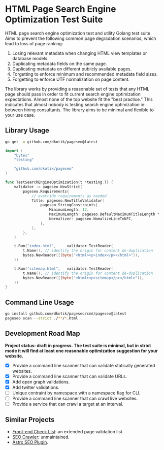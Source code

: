 # HTML Page Search Engine Optimization Test Suite

HTML page search engine optimization test and utility Golang test suite. Aims to prevent the following common page degradation scenarios, which lead to loss of page ranking:

1. Losing relevant metadata when changing HTML view templates or database models.
2. Duplicating metadata fields on the same page.
3. Duplicating metadata on different publicly available pages.
4. Forgetting to enforce minimum and recommended metadata field sizes.
5. Forgetting to enforce UTF normalization on page content.

The library works by providing a reasonable set of tests that any HTML page should pass in order to fit current search engine optimization expectations. Almost none of the top website fit the "best practice." This indicates that almost nobody is testing search engine optimization in between hiring consultants. The library aims to be minimal and flexible to your use case.

## Library Usage

```sh
go get -u github.com/dkotik/pageseo@latest
```

```go
import (
	"bytes"
	"testing"

	"github.com/dkotik/pageseo"
)

func TestSearchEngineOptimization(t *testing.T) {
	validator := pageseo.NewStrict(
		pageseo.Requirements{
			// override requirements as needed
			Title: pageseo.NewTitleValidator(
				pageseo.StringConstraints{
					MinimumLength: 12,
					MaximumLength: pageseo.DefaultMaximumTitleLength * 4,
					Normalizer: pageseo.NomalizeLineToNFC,
				},
			),
		},
	)

	t.Run("index.html", 	validator.TestReader(
		t.Name(), // identify the origin for content de-duplication
		bytes.NewReader([]byte("<html><p>index</p></html>")),
	))

	t.Run("sitemap.html", 	validator.TestReader(
		t.Name(), // identify the origin for content de-duplication
		bytes.NewReader([]byte("<html><p>sitemap</p></html>")),
	))
}

```

## Command Line Usage

```sh
go install github.com/dkotik/pageseo/cmd/pageseo@latest
pageseo scan --strict ./**/*.html
```

## Development Road Map

**Project status: draft in progress. The test suite is minimal, but in strict mode it will find at least one reasonable optimization suggestion for your website.**

- [x] Provide a command line scanner that can validate statically generated websites.
- [x] Provide a command line scanner that can validate URLs.
- [x] Add open graph validations.
- [x] Add twitter validations.
- [ ] Unique contraint by namespace with a namespace flag for CLI.
- [ ] Provide a command line scanner that can crawl live websites.
- [ ] Provide a service that can crawl a target at an interval.

## Similar Projects

- [Front-end Check List](https://github.com/thedaviddias/Front-End-Checklist): an extended page validation list.
- [SEO Crawler](https://github.com/dant89/go-seo): unmaintained.
- [Astro SEO Plugin](https://github.com/jonasmerlin/astro-seo).
